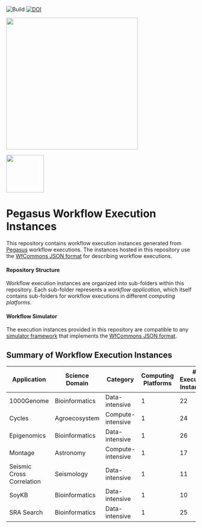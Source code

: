![Build](https://github.com/wfcommons/pegasus-instances/workflows/Build/badge.svg)
[![DOI](https://zenodo.org/badge/74868669.svg)](https://zenodo.org/badge/latestdoi/74868669)

<a href="https://wfcommons.org" target="_blank"><img src="https://wfcommons.org/images/wfcommons-horizontal.png" width="350"/></a>

<img src="https://pegasus.isi.edu/documentation/_static/pegasus_circular_white_logo.png" width="100"/>

# Pegasus Workflow Execution Instances

This repository contains workflow execution instances generated from
[Pegasus](http://pegasus.isi.edu) workflow executions. The instances
hosted in this repository use the
[WfCommons JSON format](https://github.com/wfcommons/workflow-schema)
for describing workflow executions.

#### Repository Structure

Workflow execution instances are organized into sub-folders within this
repository. Each sub-folder represents a _workflow application_, which
itself contains sub-folders for workflow executions in different
_computing platforms_.

#### Workflow Simulator

The execution instances provided in this repository are compatible to any
[simulator framework](https://wfcommons.org/simulation) that implements
the [WfCommons JSON format](https://github.com/wfcommons/workflow-schema).

## Summary of Workflow Execution Instances

| Application | Science Domain | Category | Computing Platforms | # Execution Instances |
| --- | --- | --- | --- | --- |
| 1000Genome | Bioinformatics | Data-intensive | 1 | 22 |
| Cycles | Agroecosystem | Compute-intensive | 1 | 24 |
| Epigenomics | Bioinformatics | Data-intensive | 1 | 26 |
| Montage | Astronomy | Compute-intensive | 1 | 17 |
| Seismic Cross Correlation | Seismology | Data-intensive | 1 | 11 |
| SoyKB | Bioinformatics | Data-intensive | 1 | 10 |
| SRA Search | Bioinformatics | Data-intensive | 1 | 25 |
